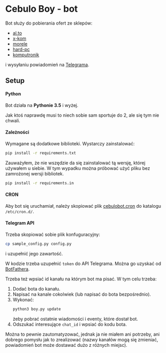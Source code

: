 # Cebulo Boy - bot

Bot służy do pobierania ofert ze sklepów:
 - [al.to](https://al.to)
 - [x-kom](https://x-kom.pl)
 - [morele](https://morele.net)
 - [hard-pc](https://sklep.hard-pc.pl)
 - [komputronik](https://www.komputronik.pl/)

i wysyłaniu powiadomień na [Telegrama](https://telegram.org/).


## Setup

#### Python
Bot działa na **Pythonie 3.5** i wyżej.

Jak ktoś naprawdę musi to niech sobie sam sportuje do 2,
ale się tym nie chwali.


#### Zależności
Wymagane są dodatkowe biblioteki. Wystarczy zainstalować:

```bash
pip install -r requirements.txt
```

Zauważyłem, że nie wszędzie da się zainstalować tą wersję, której używałem u siebie.
W tym wypadku można próbować użyć pliku bez zamrożonej wersji bibliotek.

```bash
pip install -r requirements.in
```


#### CRON

Aby bot się uruchamiał, należy skopiować plik [cebulobot.cron](./cebulobot.cron)
do katalogu `/etc/cron.d/`.


#### Telegram API

Trzeba skopiować sobie plik konfuguracyjny:
```bash
cp sample_config.py config.py
```
i uzupełnić jego zawartość.

W kodzie trzeba uzupełnić `token` do API Telegrama.
Można go uzyskać od [BotFathera](https://telegram.me/BotFather).

Trzeba też wpsiać id kanału na którym bot ma pisać.
W tym celu trzeba:
1. Dodać bota do kanału.
2. Napisać na kanale cokolwiek (lub napisać do bota bezpośrednio).
3. Wykonać:
   ```bash
   python3 boy.py update
   ```
   żeby pobrać ostatnie wiadomości i eventy, które dostał bot.
4. Odszukać interesujące `chat_id` i wpsiać do kodu bota.

Można to pewnie zautomatyzować, jednak ja nie miałem ani potrzeby,
ani dobrego pomysłu jak to zrealizować
(nazwy kanałów mogą się zmieniać, powiadomień bot może dostawać dużo z różnych miejsc).
